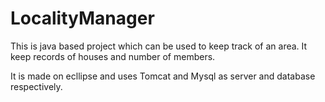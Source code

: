 # LocalityManager
This is java based project which can be used to keep track of an area.
It keep records of houses and number of members.

It is made on ecllipse and uses Tomcat and Mysql as server and database respectively.
